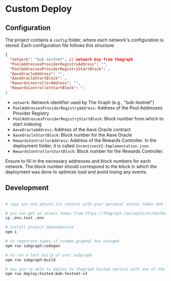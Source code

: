 # Custom Deploy

## Configuration

The project contains a `config` folder, where each network's configuration is stored. Each configuration file follows this structure:

```json
{
  "network": "bob-testnet", // network key from thegraph
  "PoolAddressesProviderRegistryAddress": "",
  "PoolAddressesProviderRegistryStartBlock": ,
  "AaveOracleAddress": "",
  "AaveOracleStartBlock": ,
  "RewardsControllerAddress": "",
  "RewardsControllerStartBlock": ": 
}
```

- `network`: Network identifier used by The Graph (e.g., "bob-testnet")
- `PoolAddressesProviderRegistryAddress`: Address of the Pool Addresses Provider Registry
- `PoolAddressesProviderRegistryStartBlock`: Block number from which to start indexing
- `AaveOracleAddress`: Address of the Aave Oracle contract
- `AaveOracleStartBlock`: Block number for the Aave Oracle
- `RewardsControllerAddress`: Address of the Rewards Controller. In the deployment folder, it is called `IncentivesV2-Implementation.json`.
- `RewardsControllerStartBlock`: Block number for the Rewards Controller.

Ensure to fill in the necessary addresses and block numbers for each network. The block number should correspond to the block in which the deployment was done to optimize load and avoid losing any events.

## Development

```bash

# copy env and adjust its content with your personal access token and subgraph name

# you can get an access token from https://thegraph.com/explorer/dashboard
cp .env.test .env

# install project dependencies
npm i

# to regenrate types if schema.graphql has changed
npm run subgraph:codegen

# to run a test build of your subgraph
npm run subgraph:build

# now you're able to deploy to thegraph hosted service with one of the deploy commands:
npm run deploy:hosted:bob-testnet-v3

```
